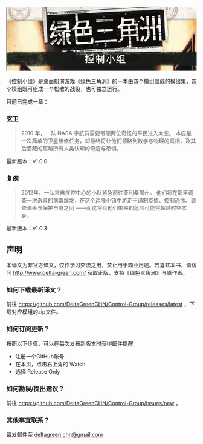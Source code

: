 ![Banner](/control-group-banner.jpg)

《控制小组》是桌面扮演游戏《绿色三角洲》的一本由四个模组组成的模组集，四个模组既可组成一个松散的战役，也可独立运行。

目前已完成一章：

### 玄卫

> 2010 年，一队 NASA 宇航员需要带领两位奇怪的平民进入太空。
> 本应是一次简单的卫星维修任务，却最终将让他们领略到数学与物理的真相，及其后潜藏的超越所有人类认知的奇迹与恐惧。

最新版本：v1.0.0

### 复疾

> 2012年，一队来自疾控中心的小队紧急前往亚利桑那州。
> 他们将在那里调查一次奇异的病毒爆发，在这个边陲小镇中游走于遏制疫情、控制恐慌、调查源头与保护自身之间
> ——而这将给他们带来的危险可能将超越时空本身。

最新版本：v1.0.3

## 声明

本译文为非官方译文，仅作学习交流之用，禁止用于商业用途。若喜欢本书，请访问 http://www.delta-green.com/ 获取正版，支持《绿色三角洲》与原作者。

### 如何下载最新译文？

前往 https://github.com/DeltaGreenCHN/Control-Group/releases/latest ，下载对应模组的zip文件。

### 如何订阅更新？

按照以下步骤，可以在每次发布新版本时获得邮件提醒

* 注册一个GitHub账号
* 在本页，点击右上角的 Watch
* 选择 Release Only

### 如何勘误/提出建议？

前往 https://github.com/DeltaGreenCHN/Control-Group/issues/new 。

### 其他事宜联系？

请发邮件至 deltagreen.chn@gmail.com
